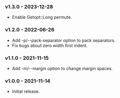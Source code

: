 ### v1.3.0 - 2023-12-28

- Enable Getopt::Long permute.

### v1.2.0 - 2022-06-26

- Add -p/--pack-separator option to pack separators.
- Fix bugs about zero width first indent.

### v1.1.0 - 2021-11-15

- Add -m/--margin option to change margin spaces.

### v1.0.0 - 2021-11-14

- Initial release.

